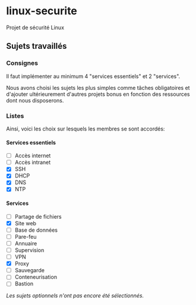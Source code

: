 # linux-securite
Projet de sécurité Linux

## Sujets travaillés

### Consignes

Il faut implémenter au minimum 4 "services essentiels" et 2 "services".

Nous avons choisi les sujets les plus simples comme tâches obligatoires et d'ajouter ultérieurement d'autres projets bonus en fonction des ressources dont nous disposerons. 

### Listes

Ainsi, voici les choix sur lesquels les membres se sont accordés:

#### Services essentiels

 - [ ] Accès internet
 - [ ] Accès intranet
 - [x] SSH
 - [x] DHCP
 - [x] DNS
 - [x] NTP

#### Services

 - [ ] Partage de fichiers
 - [x] Site web
 - [ ] Base de données
 - [ ] Pare-feu
 - [ ] Annuaire
 - [ ] Supervision
 - [ ] VPN
 - [x] Proxy
 - [ ] Sauvegarde
 - [ ] Conteneurisation
 - [ ] Bastion

*Les sujets optionnels n'ont pas encore été sélectionnés.*
